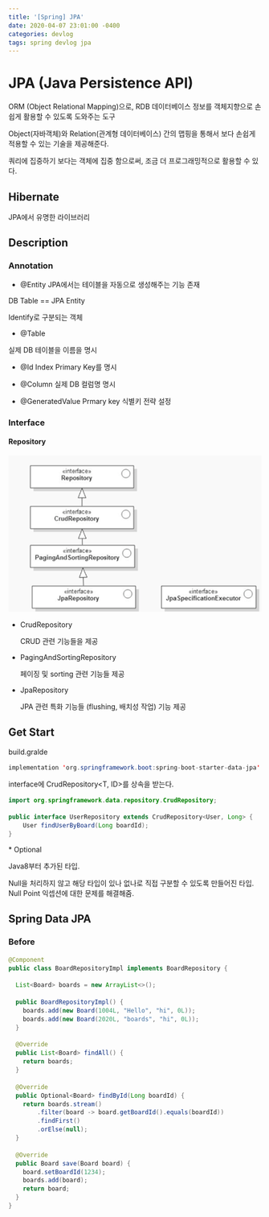 ```yaml
---
title: '[Spring] JPA'
date: 2020-04-07 23:01:00 -0400
categories: devlog
tags: spring devlog jpa
---
```


# JPA (Java Persistence API)
ORM (Object Relational Mapping)으로, RDB 데이터베이스 정보를 객체지향으로 손쉽게 활용할 수 있도록 도와주는 도구

Object(자바객체)와 Relation(관계형 데이터베이스) 간의 맵핑을 통해서 보다 손쉽게 적용할 수 있는 기술을 제공해준다.

쿼리에 집중하기 보다는 객체에 집중 함으로써, 조금 더 프로그래밍적으로 활용할 수 있다.

## Hibernate
JPA에서 유명한 라이브러리


## Description
### Annotation

- @Entity
JPA에서는 테이블을 자동으로 생성해주는 기능 존재

DB Table == JPA Entity

Identify로 구분되는 객체

- @Table

실제 DB 테이블을 이름을 명시

- @Id
Index Primary Key를 명시

- @Column
실제 DB 컬럼명 명시

- @GeneratedValue
Prmary key 식별키 전략 설정


### Interface

#### Repository
![spring-jpa-1](/assets/img/post/spring/spring-jpa-1.PNG)


- CrudRepository 

  CRUD 관련 기능들을 제공

- PagingAndSortingRepository

  페이징 및 sorting 관련 기능들 제공

- JpaRepository

  JPA 관련 특화 기능들 (flushing, 배치성 작업) 기능 제공




## Get Start
build.gralde
```java
implementation 'org.springframework.boot:spring-boot-starter-data-jpa'
```

interface에 CrudRepository<T, ID>를 상속을 받는다.

```java
import org.springframework.data.repository.CrudRepository;

public interface UserRepository extends CrudRepository<User, Long> {
    User findUserByBoard(Long boardId);
}
```

\* Optional

Java8부터 추가된 타입.

Null을 처리하지 않고 해당 타입이 있나 없나로 직접 구분할 수 있도록 만들어진 타입. Null Point 익셉션에 대한 문제를 해결해줌.



## Spring Data JPA

### Before
```java
@Component
public class BoardRepositoryImpl implements BoardRepository {

  List<Board> boards = new ArrayList<>();

  public BoardRepositoryImpl() {
    boards.add(new Board(1004L, "Hello", "hi", 0L));
    boards.add(new Board(2020L, "boards", "hi", 0L));
  }

  @Override
  public List<Board> findAll() {
    return boards;
  }

  @Override
  public Optional<Board> findById(Long boardId) {
    return boards.stream()
        .filter(board -> board.getBoardId().equals(boardId))
        .findFirst()
        .orElse(null);
  }

  @Override
  public Board save(Board board) {
    board.setBoardId(1234);
    boards.add(board);
    return board;
  }
}
```

